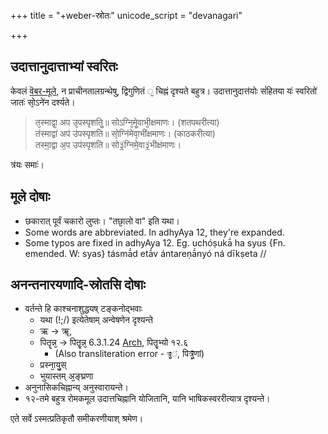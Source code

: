 +++
title = "+weber-स्रोतः"
unicode_script = "devanagari"

+++

## उदात्तानुदात्ताभ्यां स्वरितः
केवलं [वॆबर-मूले](https://archive.org/details/in.ernet.dli.2015.283077/page/n805/mode/2up?view=theater), न प्राचीनतालग्रन्थेषु, द्विगुणितं `᳘` चिह्नं दृश्यते बहुत्र। उदात्तानुदात्त॑योः सं॑हितया यः॑ स्वरितो॑ जातः॑ सो᳙ऽने॑न दर्श्यते।

> त᳘स्माद्वा᳘ अप उ᳘पस्पृशतिॗ॥ सोऽग्नि᳘मेॗवाभी᳘क्षमाणः। (शतपथरीत्या)  
> त॑स्माद्वा॑ अप॑ उ॑पस्पृशति॥ सो᳙ग्नि॑मेवा᳙भी॑क्षमाणः। (काठकरीत्या)  
> तस्मा॒द्वा अ॒प उप॑स्पृशति॥ सो३॒॑ग्निमे॒वा३॒॑भीक्ष॑माणः।

त्र॑यः समाः॑।

## मूले दोषाः
- छकारात् पूर्वं चकारो लुप्तः। "तछा᳘लो वा" इति यथा।
- Some words are abbreviated. In adhyAya 12, they're expanded.
- Some typos are fixed in adhyAya 12. Eg. uchóṣukā́ ha syus {Fn. emended. W: syas} tásmā́d etā́v ántareṇā́nyó ná dīkṣeta //

## अनन्तनारयणादि-स्रोतसि दोषाः
- वर्तन्ते हि काश्चनाशुद्धयष् टङ्कनोद्भवाः 
  - यथा (!;/) इत्येतेषाम् अन्वेषणेन दृश्यन्ते
  - ऋ → ॠ, 
  - पितॄन्न᳘ → पितॄ᳘न्न᳘ 6.3.1.24 [Arch](https://archive.org/details/in.ernet.dli.2015.283077/page/n531/mode/2up), पितॄ᳘भ्यो १२.६
    - (Also transliteration error - `त्र्᳘̥̄ं`, पित्र्᳘̥̄णां)
  - प्रस्ना᳘यु᳘स्
  - भुयास्तम् अ᳘ङ्घ्रणा
- अनुनासिकचिह्नान्य् अनुस्वारायन्ते। 
- १२-तमे बहुत्र रोमकमूल उदात्तचिह्नानि योजितानि, यानि भाषिकस्वररीत्यात्र दृश्यन्ते। 

एते सर्वे ऽस्मत्प्रतिकृतौ समीकरणीयाश् श्रमेण। 